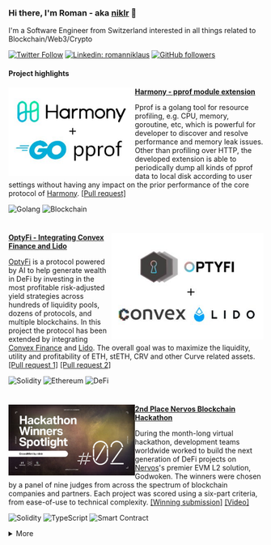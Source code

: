 ### Hi there, I'm Roman - aka [niklr](https://github.com/niklr) 👋

I'm a Software Engineer from Switzerland interested in all things related to Blockchain/Web3/Crypto

[![Twitter Follow](https://img.shields.io/twitter/follow/0xNiklausRoman?label=Follow)](https://twitter.com/intent/follow?screen_name=0xNiklausRoman)
[![Linkedin: romanniklaus](https://img.shields.io/badge/-romanniklaus-blue?style=flat-square&logo=Linkedin&logoColor=white&link=https://www.linkedin.com/in/romanniklaus/)](https://www.linkedin.com/in/romanniklaus/)
[![GitHub followers](https://img.shields.io/github/followers/niklr?label=Follow&style=social)](https://github.com/niklr)

#### Project highlights

<p>
  <a href="https://github.com/harmony-one/harmony/pull/3773" target="_blank"><img width="250" align="left" src="/assets/banner_harmony.jpg"></a>
</p>
 
**[Harmony - pprof module extension](https://github.com/harmony-one/harmony/pull/3773)**

Pprof is a golang tool for resource profiling, e.g. CPU, memory, goroutine, etc, which is powerful for developer to discover and resolve performance and memory leak issues. Other than profiling over HTTP, the developed extension is able to periodically dump all kinds of pprof data to local disk according to user settings without having any impact on the prior performance of the core protocol of [Harmony](https://www.harmony.one/). [[Pull request]](https://github.com/harmony-one/harmony/pull/3773)

![Golang](https://img.shields.io/badge/-Golang-lightgrey?&logo=Go)
![Blockchain](https://img.shields.io/badge/-Blockchain-lightgrey)

#

<p>
  <a href="https://github.com/Opty-Fi/defi-adapters/pull/1" target="_blank"><img width="300" align="right" src="/assets/banner_optyfi.jpg"></a>
</p>

**[OptyFi - Integrating Convex Finance and Lido](https://github.com/Opty-Fi/defi-adapters/pull/1)**

[OptyFi](https://opty.fi/) is a protocol powered by AI to help generate wealth in DeFi by investing in the most profitable risk-adjusted yield strategies across hundreds of liquidity pools, dozens of protocols, and multiple blockchains. In this project the protocol has been extended by integrating [Convex Finance](https://www.convexfinance.com/) and [Lido](https://lido.fi/). The overall goal was to maximize the liquidity, utility and profitability of ETH, stETH, CRV and other Curve related assets. [[Pull request 1]](https://github.com/Opty-Fi/defi-adapters/pull/1) [[Pull request 2]](https://github.com/Opty-Fi/defi-adapters/pull/9)

![Solidity](https://img.shields.io/badge/-Solidity-lightgrey?&logo=Solidity)
![Ethereum](https://img.shields.io/badge/-Ethereum-lightgrey?&logo=Ethereum)
![DeFi](https://img.shields.io/badge/-DeFi-lightgrey)

#

<p>
  <a href="https://www.nervos.org/blog/nervos-gitcoin-hackathon-winners-announced" target="_blank"><img width="250" align="left" src="/assets/banner_nervos.jpg"></a>
</p>

**[2nd Place Nervos Blockchain Hackathon](https://www.nervos.org/blog/nervos-gitcoin-hackathon-winners-announced)**

During the month-long virtual hackathon, development teams worldwide worked to build the next generation of DeFi projects on [Nervos](https://www.nervos.org)'s premier EVM L2 solution, Godwoken. The winners were chosen by a panel of nine judges from across the spectrum of blockchain companies and partners. Each project was scored using a six-part criteria, from ease-of-use to technical complexity. [[Winning submission]](https://github.com/niklr/crowdmint) [[Video]](https://www.youtube.com/watch?v=s-3PJrl0gQQ)

![Solidity](https://img.shields.io/badge/-Solidity-lightgrey?&logo=Solidity)
![TypeScript](https://img.shields.io/badge/-TypeScript-lightgrey?&logo=TypeScript)
![Smart Contract](https://img.shields.io/badge/-Smart%20Contract-lightgrey)

<details>
  <summary>More</summary>

  #

  <p>
    <a href="https://twitter.com/hoprnet/status/1400025895428149251" target="_blank"><img width="250" align="right" src="/assets/banner_hopr.jpg"></a>
  </p>  

  **[HOPR - Token Transfers Network Graph](https://twitter.com/hoprnet/status/1400025895428149251)**

  The [HOPR protocol](https://hoprnet.org) provides network-level and metadata privacy for every kind of data exchange. A mixnet protects the identity of both sender and recipient by routing data via multiple intermediate relay hops that mix traffic. The developed project enables users to gain a bird view on the HOPR token transfers on [Ethereum](https://ethereum.org) and [xDai chain](https://www.xdaichain.com/). It visualizes the life-cycle (provenance) in a network graph: a. Minting b. Transfer c. Burning. [[Bounty]](https://gitcoin.co/issue/hoprnet/hopr-analytics/9/100025648) [[Project]](https://github.com/niklr/hopr-network-graph) [[Video]](https://www.youtube.com/watch?v=hRV_Ln6DlwE)

  ![Ethereum](https://img.shields.io/badge/-Ethereum-lightgrey?&logo=Ethereum)
  ![Angular](https://img.shields.io/badge/-Angular-lightgrey?&logo=Angular)
  ![Data Analytics](https://img.shields.io/badge/-Data%20Analytics-lightgrey)
  ![Visualization](https://img.shields.io/badge/-Visualization-lightgrey)

  #

  <p>
    <a href="https://github.com/wearekickback/contracts/pull/76" target="_blank"><img width="250" align="left" src="/assets/banner_kickback.jpg"></a>
  </p>

  **[Kickback - Turn registration into NFT](https://github.com/wearekickback/contracts/pull/76)**

  Kickback is one of the oldest Ethereum dApps still in active use. Kickback is an event attendee management platform which reduces no-shows at events and launched in September 2016. In this project the existing Solidity smart contracts have been modified to mint a Non-Fungible Token (NFT) during the registration process. The solution is deployed on multiple chains such as [Ethereum](https://ethereum.org), [xDai](https://www.xdaichain.com/) and [Polygon](https://polygon.technology/). [[Pull request]](https://github.com/wearekickback/contracts/pull/76)

  ![Solidity](https://img.shields.io/badge/-Solidity-lightgrey?&logo=Solidity)
  ![Polygon](https://img.shields.io/badge/-Polygon-lightgrey)
  ![NFT](https://img.shields.io/badge/-NFT-lightgrey)
  ![Smart Contract](https://img.shields.io/badge/-Smart%20Contract-lightgrey)

  #

  <p>
    <a href="https://github.com/golemfactory/yagna/issues/1457" target="_blank"><img width="250" align="right" src="/assets/banner_golem.jpg"></a>
  </p>

  **[Golem - Full-text Search Engine](https://github.com/golemfactory/yagna/issues/1457)**

  [Golem Network](https://www.golem.network/) is an accessible, reliable, open access and censorship-resistant protocol, democratizing access to digital resources and connecting users through a flexible, open-source platform.

  Since Beta.2 Golem supports a new model of computation – services. In contrast with batch tasks, services are expected to be long-running processes that don't have any natural completion point but rather are started and stopped on explicit command. The goal of this project was to build a full-text search service on Golem. The service allows its users to perform search queries over a corpus of documents submitted by the requestor during deployment. [[Bounty]](https://gitcoin.co/issue/golemfactory/yagna/1457/100026045) [[Project]](https://github.com/niklr/golem-fulltext-search)

  ![Python](https://img.shields.io/badge/-Python-lightgrey?&logo=Python)
  ![Golem Network](https://img.shields.io/badge/-Golem%20Network-lightgrey)  
  ![Fulltext Search](https://img.shields.io/badge/-Fulltext%20Search-lightgrey)  
</details>
